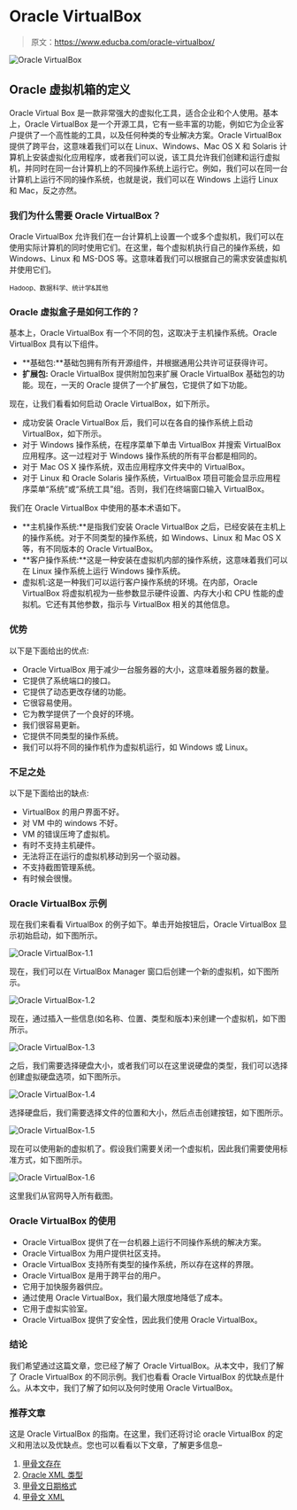 # Oracle VirtualBox

> 原文：<https://www.educba.com/oracle-virtualbox/>

![Oracle VirtualBox](img/282804613f8afa9bd8a61ac83b464869.png)



## Oracle 虚拟机箱的定义

Oracle Virtual Box 是一款非常强大的虚拟化工具，适合企业和个人使用。基本上，Oracle VirtualBox 是一个开源工具，它有一些丰富的功能，例如它为企业客户提供了一个高性能的工具，以及任何种类的专业解决方案。Oracle VirtualBox 提供了跨平台，这意味着我们可以在 Linux、Windows、Mac OS X 和 Solaris 计算机上安装虚拟化应用程序，或者我们可以说，该工具允许我们创建和运行虚拟机，并同时在同一台计算机上的不同操作系统上运行它。例如，我们可以在同一台计算机上运行不同的操作系统，也就是说，我们可以在 Windows 上运行 Linux 和 Mac，反之亦然。

### 我们为什么需要 Oracle VirtualBox？

Oracle VirtualBox 允许我们在一台计算机上设置一个或多个虚拟机，我们可以在使用实际计算机的同时使用它们。在这里，每个虚拟机执行自己的操作系统，如 Windows、Linux 和 MS-DOS 等。这意味着我们可以根据自己的需求安装虚拟机并使用它们。

<small>Hadoop、数据科学、统计学&其他</small>

### Oracle 虚拟盒子是如何工作的？

基本上，Oracle VirtualBox 有一个不同的包，这取决于主机操作系统。Oracle VirtualBox 具有以下组件。

*   **基础包:**基础包拥有所有开源组件，并根据通用公共许可证获得许可。
*   **扩展包:** Oracle VirtualBox 提供附加包来扩展 Oracle VirtualBox 基础包的功能。现在，一天的 Oracle 提供了一个扩展包，它提供了如下功能。

现在，让我们看看如何启动 Oracle VirtualBox，如下所示。

*   成功安装 Oracle VirtualBox 后，我们可以在各自的操作系统上启动 VirtualBox，如下所示。
*   对于 Windows 操作系统，在程序菜单下单击 VirtualBox 并搜索 VirtualBox 应用程序。这一过程对于 Windows 操作系统的所有平台都是相同的。
*   对于 Mac OS X 操作系统，双击应用程序文件夹中的 VirtualBox。
*   对于 Linux 和 Oracle Solaris 操作系统，VirtualBox 项目可能会显示应用程序菜单“系统”或“系统工具”组。否则，我们在终端窗口输入 VirtualBox。

我们在 Oracle VirtualBox 中使用的基本术语如下。

*   **主机操作系统:**是指我们安装 Oracle VirtualBox 之后，已经安装在主机上的操作系统。对于不同类型的操作系统，如 Windows、Linux 和 Mac OS X 等，有不同版本的 Oracle VirtualBox。
*   **客户操作系统:**这是一种安装在虚拟机内部的操作系统，这意味着我们可以在 Linux 操作系统上运行 Windows 操作系统。
*   虚拟机:这是一种我们可以运行客户操作系统的环境。在内部，Oracle VirtualBox 将虚拟机视为一些参数显示硬件设置、内存大小和 CPU 性能的虚拟机。它还有其他参数，指示与 VirtualBox 相关的其他信息。

### 优势

以下是下面给出的优点:

*   Oracle VirtualBox 用于减少一台服务器的大小，这意味着服务器的数量。
*   它提供了系统端口的接口。
*   它提供了动态更改存储的功能。
*   它很容易使用。
*   它为教学提供了一个良好的环境。
*   我们很容易更新。
*   它提供不同类型的操作系统。
*   我们可以将不同的操作机作为虚拟机运行，如 Windows 或 Linux。

### 不足之处

以下是下面给出的缺点:

*   VirtualBox 的用户界面不好。
*   对 VM 中的 windows 不好。
*   VM 的错误压垮了虚拟机。
*   有时不支持主机硬件。
*   无法将正在运行的虚拟机移动到另一个驱动器。
*   不支持截图管理系统。
*   有时候会很慢。

### Oracle VirtualBox 示例

现在我们来看看 VirtualBox 的例子如下。单击开始按钮后，Oracle VirtualBox 显示初始启动，如下图所示。

![Oracle VirtualBox-1.1](img/ff12a565ce1c7d01ba97d09a2d60a1ef.png)



现在，我们可以在 VirtualBox Manager 窗口后创建一个新的虚拟机，如下图所示。

![Oracle VirtualBox-1.2](img/aff600eb9847be55ae34833d8975cf11.png)



现在，通过插入一些信息(如名称、位置、类型和版本)来创建一个虚拟机，如下图所示。

![Oracle VirtualBox-1.3](img/1b13530c487676994c1aa220d1b35f41.png)



之后，我们需要选择硬盘大小，或者我们可以在这里说硬盘的类型，我们可以选择创建虚拟硬盘选项，如下图所示。

![Oracle VirtualBox-1.4](img/cd3d3bc6e6fb432e4930bf562414239d.png)



选择硬盘后，我们需要选择文件的位置和大小，然后点击创建按钮，如下图所示。

![Oracle VirtualBox-1.5](img/3469d56bd1d8f8ef3c511d1e219caf44.png)



现在可以使用新的虚拟机了。假设我们需要关闭一个虚拟机，因此我们需要使用标准方式，如下图所示。

![Oracle VirtualBox-1.6](img/06b4277d3f880dbfcbfc4af99f030b28.png)



这里我们从官网导入所有截图。

### Oracle VirtualBox 的使用

*   Oracle VirtualBox 提供了在一台机器上运行不同操作系统的解决方案。
*   Oracle VirtualBox 为用户提供社区支持。
*   Oracle VirtualBox 支持所有类型的操作系统，所以存在这样的界限。
*   Oracle VirtualBox 是用于跨平台的用户。
*   它用于加快服务器供应。
*   通过使用 Oracle VirtualBox，我们最大限度地降低了成本。
*   它用于虚拟实验室。
*   Oracle VirtualBox 提供了安全性，因此我们使用 Oracle VirtualBox。

### 结论

我们希望通过这篇文章，您已经了解了 Oracle VirtualBox。从本文中，我们了解了 Oracle VirtualBox 的不同示例。我们也看看 Oracle VirtualBox 的优缺点是什么。从本文中，我们了解了如何以及何时使用 Oracle VirtualBox。

### 推荐文章

这是 Oracle VirtualBox 的指南。在这里，我们还将讨论 oracle VirtualBox 的定义和用法以及优缺点。您也可以看看以下文章，了解更多信息–

1.  [甲骨文存在](https://www.educba.com/oracle-exists/)
2.  [Oracle XML 类型](https://www.educba.com/oracle-xmltype/)
3.  [甲骨文日期格式](https://www.educba.com/oracle-date-format/)
4.  [甲骨文 XML](https://www.educba.com/oracle-xml/)





